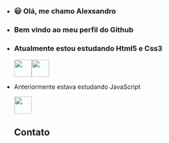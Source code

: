 - ### :smiley: Olá, me chamo **Alexsandro**
- ### Bem vindo ao meu perfil do Github
- ### Atualmente estou estudando Html5 e Css3
  <img src="https://cdn.jsdelivr.net/gh/devicons/devicon/icons/html5/html5-original.svg" width=40 height=40 /><img src="https://cdn.jsdelivr.net/gh/devicons/devicon/icons/css3/css3-original.svg" width=40 height=40/>
- Anteriormente estava estudando JavaScript
  
  <img src="https://cdn.jsdelivr.net/gh/devicons/devicon/icons/javascript/javascript-original.svg" width=40 height=40/>
  
  ## Contato
  
 
